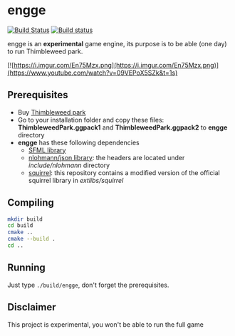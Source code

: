 # engge
[![Build Status](https://travis-ci.org/scemino/engge.svg?branch=master)](https://travis-ci.org/scemino/engge)
[![Build status](https://ci.appveyor.com/api/projects/status/i3u9klo4o762lacf?svg=true)](https://ci.appveyor.com/project/scemino/engge)

engge is an **experimental** game engine, its purpose is to be able (one day) to run Thimbleweed park.

[![https://i.imgur.com/En75Mzx.png](https://i.imgur.com/En75Mzx.png)](https://www.youtube.com/watch?v=09VEPoX5SZk&t=1s)

## Prerequisites

* Buy [Thimbleweed park](https://thimbleweedpark.com)
* Go to your installation folder and copy these files:  **ThimbleweedPark.ggpack1** and **ThimbleweedPark.ggpack2** to **engge** directory
* **engge** has these following dependencies
  * [SFML library](https://www.sfml-dev.org/)
  * [nlohmann/json library](https://github.com/nlohmann/json): the headers are located under *include/nlohmann* directory
  * [squirrel](http://www.squirrel-lang.org/): this repository contains a modified version of the official squirrel library in *extlibs/squirrel*

## Compiling

```bash
mkdir build
cd build
cmake ..
cmake --build .
cd ..
```

## Running

Just type `./build/engge`, don't forget the prerequisites.

## Disclaimer

This project is experimental, you won't be able to run the full game
